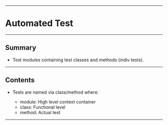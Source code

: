 * * *
# Automated Test 
* * *

## Summary

* Test modules containing test classes and methods (indiv tests). 

* * *

## Contents

* Tests are named via class/method where:

    * module: High level context container
    * class:  Functional level
    * method: Actual test

* * *


